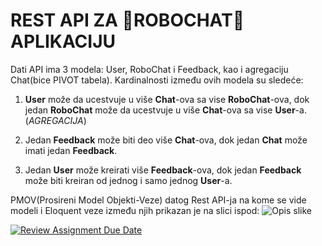# REST API ZA 🤖ROBOCHAT🤖 APLIKACIJU

Dati API ima 3 modela: User, RoboChat i Feedback, kao i agregaciju Chat(bice PIVOT tabela). Kardinalnosti između ovih modela su sledeće:

1. **User** može da ucestvuje u više **Chat**-ova sa vise **RoboChat**-ova, dok jedan **RoboChat** može da ucestvuje u više **Chat**-ova sa vise **User**-a. (*AGREGACIJA*)

2. Jedan **Feedback** može biti deo više **Chat**-ova, dok jedan **Chat** može imati jedan **Feedback**.

3. Jedan **User** može kreirati više **Feedback**-ova, dok jedan **Feedback** može biti kreiran od jednog i samo jednog **User**-a.

PMOV(Prosireni Model Objekti-Veze) datog Rest API-ja na kome se vide modeli i Eloquent veze između njih prikazan je na slici ispod:
![Opis slike](https://i.postimg.cc/t4WJSv4p/ROBOCHAT.png)




[![Review Assignment Due Date](https://classroom.github.com/assets/deadline-readme-button-24ddc0f5d75046c5622901739e7c5dd533143b0c8e959d652212380cedb1ea36.svg)](https://classroom.github.com/a/1IMeAlJr)
